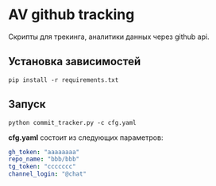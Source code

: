 # AV github tracking

Скрипты для трекинга, аналитики данных через github api.

## Установка зависимостей

```
pip install -r requirements.txt
```

## Запуск

```
python commit_tracker.py -c cfg.yaml
```

__cfg.yaml__ состоит из следующих параметров:
```yaml
gh_token: "aaaaaaaa"
repo_name: "bbb/bbb"
tg_token: "ccccccc"
channel_login: "@chat"

```